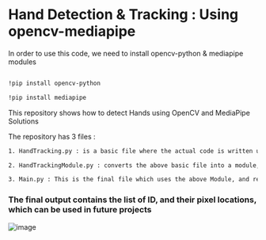 # Hand Detection & Tracking : Using opencv-mediapipe

In order to use this code, we need to install opencv-python & mediapipe modules

```bash

!pip install opencv-python

!pip install mediapipe
 ```
  


This repository shows how to detect Hands using OpenCV and MediaPipe Solutions

The repository has 3 files :

```bash
1. HandTracking.py : is a basic file where the actual code is written using OpenCV & mediapipe.solutions.hands

2. HandTrackingModule.py : converts the above basic file into a module, so that this module can be used for further projects.

3. Main.py : This is the final file which uses the above Module, and returns the output
```


### The final output contains the list of ID, and their pixel locations, which can be used in future projects
    

![image](https://user-images.githubusercontent.com/90382338/151774140-5cb155d9-d992-4d5c-8a01-b54f4a6aba8a.png)

